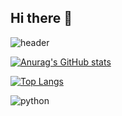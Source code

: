 ## Hi there 👋

![header](https://capsule-render.vercel.app/api?type=venom&color=gradient&height=200&text=Hello%Mungio%Github👋&fontcolor=FFFFFF0&animation=twinkling&stroke=000000)

[![Anurag's GitHub stats](https://github-readme-stats.vercel.app/api?username=mun-gio&count_private=true&show_icons=true&theme=dark)](https://github.com/anuraghazra/github-readme-stats)

[![Top Langs](https://github-readme-stats.vercel.app/api/top-langs/?username=mun-gio)](https://github.com/anuraghazra/github-readme-stats@&layout=compact)

![python](https://img.shields.io/badge/python-3670A0?style=for-the-badge&logo=python&logoColor=ffdd54)
